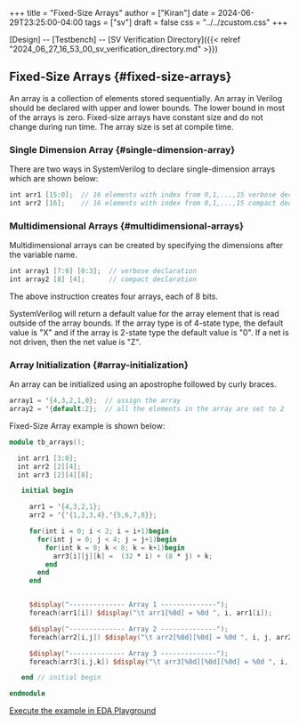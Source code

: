 +++
title = "Fixed-Size Arrays"
author = ["Kiran"]
date = 2024-06-29T23:25:00-04:00
tags = ["sv"]
draft = false
css = "../../zcustom.css"
+++

[Design] -- [Testbench] -- [SV Verification Directory]({{< relref "2024_06_27_16_53_00_sv_verification_directory.md" >}})


## Fixed-Size Arrays {#fixed-size-arrays}

An array is a collection of elements stored sequentially. An array in Verilog should be declared with upper and lower bounds. The lower bound in most of the arrays is zero. Fixed-size arrays have constant size and do not change during run time. The array size is set at compile time.


### Single Dimension Array {#single-dimension-array}

There are two ways in SystemVerilog to declare single-dimension arrays which are shown below:

```verilog
int arr1 [15:0];  // 16 elements with index from 0,1,...,15 verbose declaration
int arr2 [16];    // 16 elements with index from 0,1,...,15 compact declaration
```


### Multidimensional Arrays {#multidimensional-arrays}

Multidimensional arrays can be created by specifying the dimensions after the variable name.

```verilog
int array1 [7:0] [0:3];  // verbose declaration
int array2 [8] [4];      // compact declaration
```

The above instruction creates four arrays, each of 8 bits.

SystemVerilog will return a default value for the array element that is read outside of the array bounds. If the array type is of 4-state type, the default value is "X" and if the array is 2-state type the default value is "0". If a net is not driven, then the net value is "Z".


### Array Initialization {#array-initialization}

An array can be initialized using an apostrophe followed by curly braces.

```verilog
array1 = '{4,3,2,1,0};  // assign the array
array2 = '{default:2};  // all the elements in the array are set to 2
```

Fixed-Size Array example is shown below:

```verilog
module tb_arrays();

  int arr1 [3:0];
  int arr2 [2][4];
  int arr3 [2][4][8];

   initial begin

     arr1 = '{4,3,2,1};
     arr2 = '{'{1,2,3,4},'{5,6,7,8}};

     for(int i = 0; i < 2; i = i+1)begin
       for(int j = 0; j < 4; j = j+1)begin
         for(int k = 0; k < 8; k = k+1)begin
           arr3[i][j][k] =  (32 * i) + (8 * j) + k;
         end
       end
     end


     $display("-------------- Array 1 --------------");
     foreach(arr1[i]) $display("\t arr1[%0d] = %0d ", i, arr1[i]);

     $display("-------------- Array 2 --------------");
     foreach(arr2[i,j]) $display("\t arr2[%0d][%0d] = %0d ", i, j, arr2[i][j]);

     $display("-------------- Array 3 --------------");
     foreach(arr3[i,j,k]) $display("\t arr3[%0d][%0d][%0d] = %0d ", i, j, k, arr3[i][j][k]);

   end // initial begin

endmodule
```

[Execute the example in EDA Playground](https://www.edaplayground.com/x/seRT)
